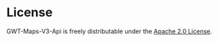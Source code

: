 License
=======

GWT-Maps-V3-Api is freely distributable under the [Apache 2.0 License](http://www.apache.org/licenses/LICENSE-2.0.html).
